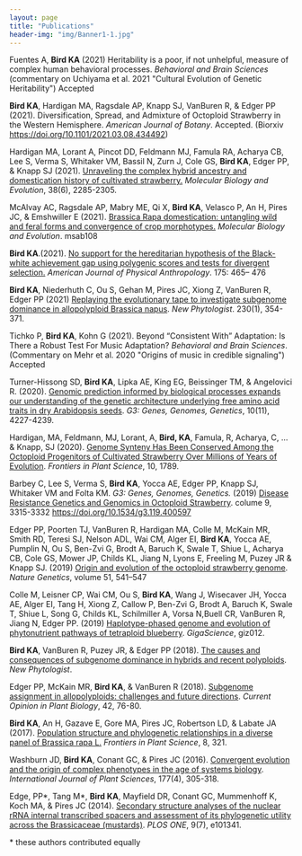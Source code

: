 ```yaml
---
layout: page
title: "Publications"
header-img: "img/Banner1-1.jpg"
---
```


Fuentes A, **Bird KA** (2021) Heritability is a poor, if not unhelpful, measure of complex human behavioral processes.
*Behavioral and Brain Sciences* (commentary on Uchiyama et al. 2021 "Cultural Evolution of Genetic Heritability") Accepted 

**Bird KA**, Hardigan MA, Ragsdale AP, Knapp SJ, VanBuren R, & Edger PP (2021). Diversification, Spread, and Admixture of Octoploid Strawberry in the Western Hemisphere. *American Journal of Botany*. Accepted. (Biorxiv https://doi.org/10.1101/2021.03.08.434492)

Hardigan MA, Lorant A, Pincot DD, Feldmann MJ, Famula RA, Acharya CB, Lee S, Verma S, Whitaker VM, Bassil N, Zurn J, Cole GS, **Bird KA**, Edger PP, & Knapp SJ (2021). [Unraveling the complex hybrid ancestry and domestication history of cultivated strawberry.](https://doi.org/10.1093/molbev/msab024) *Molecular Biology and Evolution*, 38(6), 2285-2305.

McAlvay AC, Ragsdale AP, Mabry ME, Qi X, **Bird KA**, Velasco P, An H, Pires JC, & Emshwiller E (2021). [Brassica Rapa domestication: untangling wild and feral forms and convergence of crop morphotypes.](https://doi.org/10.1093/molbev/msab108) *Molecular Biology and Evolution*. msab108

**Bird KA**.(2021). [No support for the hereditarian hypothesis of the Black-white achievement gap using polygenic scores and tests for divergent selection.](https://doi.org/10.1002/ajpa.24216) *American Journal of Physical Anthropology*. 175: 465– 476

**Bird KA**, Niederhuth C, Ou S, Gehan M, Pires JC, Xiong Z, VanBuren R, Edger PP (2021) [Replaying the evolutionary tape to investigate subgenome dominance in allopolyploid Brassica napus](https://nph.onlinelibrary.wiley.com/doi/10.1111/nph.17137). *New Phytologist*. 230(1), 354-371.

Tichko P, **Bird KA**, Kohn G (2021). Beyond “Consistent With” Adaptation: Is There a Robust Test For Music Adaptation? *Behavioral and Brain Sciences*. (Commentary on Mehr et al. 2020 "Origins of music in credible signaling") Accepted

Turner-Hissong SD, **Bird KA**, Lipka AE, King EG, Beissinger TM, & Angelovici R. (2020). [Genomic prediction informed by biological processes expands our understanding of the genetic architecture underlying free amino acid traits in dry Arabidopsis seeds](https://www.g3journal.org/content/10/11/4227.abstract). *G3: Genes, Genomes, Genetics*, 10(11), 4227-4239.

Hardigan, MA, Feldmann, MJ, Lorant, A, **Bird, KA**, Famula, R, Acharya, C, ... & Knapp, SJ (2020). [Genome Synteny Has Been Conserved Among the Octoploid Progenitors of Cultivated Strawberry Over Millions of Years of Evolution](https://www.frontiersin.org/articles/10.3389/fpls.2019.01789/full?&utm_source=Email_to_authors_&utm_medium=Email&utm_content=T1_11.5e1_author&utm_campaign...). *Frontiers in Plant Science*, 10, 1789.

Barbey C, Lee S, Verma S, **Bird KA**, Yocca AE, Edger PP, Knapp SJ, Whitaker VM and Folta KM.
*G3: Genes, Genomes, Genetics.* (2019) [Disease Resistance Genetics and Genomics in Octoploid Strawberry](https://www.g3journal.org/content/early/2019/08/16/g3.119.400597). colume 9, 3315-3332 https://doi.org/10.1534/g3.119.400597

Edger PP, Poorten TJ, VanBuren R, Hardigan MA, Colle M,  McKain MR, Smith RD,  Teresi SJ, Nelson ADL, Wai CM, Alger EI, **Bird KA**, Yocca AE, Pumplin N, Ou S, Ben-Zvi G, Brodt A, Baruch K, Swale T, Shiue L, Acharya CB,  Cole GS, Mower JP, Childs KL, Jiang N, Lyons E, Freeling M, Puzey JR & Knapp SJ.  (2019) [Origin and evolution of the octoploid strawberry genome](https://www.nature.com/articles/s41588-019-0356-4). *Nature Genetics*, volume 51, 541–547 

Colle M, Leisner CP, Wai CM, Ou S, **Bird KA**, Wang J, Wisecaver JH, Yocca AE, Alger EI, Tang H, Xiong Z, Callow P, Ben-Zvi G, Brodt A, Baruch K, Swale T, Shiue L,  Song G,  Childs KL, Schilmiller A, Vorsa N,Buell CR, VanBuren R, Jiang N, Edger PP. (2019) [Haplotype-phased genome and evolution of phytonutrient pathways of tetraploid blueberry](https://academic.oup.com/gigascience/advance-article/doi/10.1093/gigascience/giz012/5304886). *GigaScience*, giz012.

**Bird KA**, VanBuren R, Puzey JR, & Edger PP (2018). [The causes and consequences of subgenome dominance in hybrids and recent polyploids](https://nph.onlinelibrary.wiley.com/doi/abs/10.1111/nph.15256). *New Phytologist*.

Edger PP, McKain MR, **Bird KA**, & VanBuren R (2018). [Subgenome assignment in allopolyploids: challenges and future directions](https://www.sciencedirect.com/science/article/pii/S1369526617301310). *Current Opinion in Plant Biology*, 42, 76-80.

**Bird KA**, An H, Gazave E, Gore MA, Pires JC, Robertson LD, & Labate JA (2017). [Population structure and phylogenetic relationships in a diverse panel of Brassica rapa L.](https://www.frontiersin.org/articles/10.3389/fpls.2017.00321/full) *Frontiers in Plant Science*, 8, 321.

Washburn JD, **Bird KA**, Conant GC, & Pires JC (2016). [Convergent evolution and the origin of complex phenotypes in the age of systems biology](https://www.journals.uchicago.edu/doi/abs/10.1086/686009). *International Journal of Plant Sciences*, 177(4), 305-318.

Edge, PP\*, Tang M\*, **Bird KA**, Mayfield DR, Conant GC, Mummenhoff K, Koch MA, & Pires JC (2014). [Secondary structure analyses of the nuclear rRNA internal transcribed spacers and assessment of its phylogenetic utility across the Brassicaceae (mustards)](http://journals.plos.org/plosone/article?id=10.1371/journal.pone.0101341). *PLOS ONE*, 9(7), e101341.


\* these authors contributed equally
